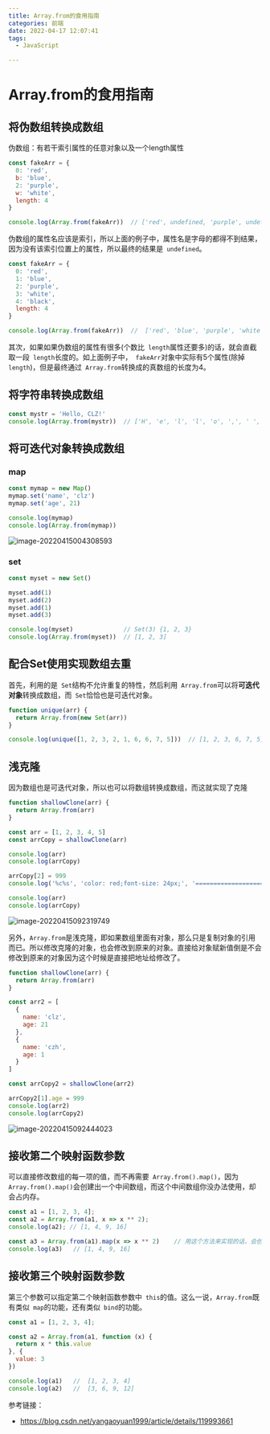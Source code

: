 ```yaml
---
title: Array.from的食用指南
categories: 前端
date: 2022-04-17 12:07:41
tags:
  - JavaScript

---
```


# Array.from的食用指南

## 将伪数组转换成数组

伪数组：有若干索引属性的任意对象以及一个length属性

```js
const fakeArr = {
  0: 'red',
  b: 'blue',
  2: 'purple',
  w: 'white',
  length: 4
}

console.log(Array.from(fakeArr))  // ['red', undefined, 'purple', undefined]
```

伪数组的属性名应该是索引，所以上面的例子中，属性名是字母的都得不到结果，因为没有该索引位置上的属性，所以最终的结果是` undefined`。



```js
const fakeArr = {
  0: 'red',
  1: 'blue',
  2: 'purple',
  3: 'white',
  4: 'black',
  length: 4
}

console.log(Array.from(fakeArr))  //  ['red', 'blue', 'purple', 'white']
```

其次，如果如果伪数组的属性有很多(个数比` length`属性还要多)的话，就会直截取一段` length`长度的。如上面例子中，` fakeArr`对象中实际有5个属性(除掉` length`)，但是最终通过` Array.from`转换成的真数组的长度为4。



## 将字符串转换成数组

```js
const mystr = 'Hello, CLZ!'
console.log(Array.from(mystr))  // ['H', 'e', 'l', 'l', 'o', ',', ' ', 'C', 'L', 'Z', '!']
```



## 将可迭代对象转换成数组

### map

```js
const mymap = new Map()
mymap.set('name', 'clz')
mymap.set('age', 21)

console.log(mymap)
console.log(Array.from(mymap))
```



![image-20220415004308593](https://s2.loli.net/2022/04/23/9hDvzS8WJjnMNTR.png)



### set

```js
const myset = new Set()

myset.add(1)
myset.add(2)
myset.add(1)
myset.add(3)

console.log(myset)              // Set(3) {1, 2, 3}
console.log(Array.from(myset))  // [1, 2, 3]
```



## 配合Set使用实现数组去重

首先，利用的是` Set`结构不允许重复的特性，然后利用` Array.from`可以将**可迭代对象**转换成数组，而` Set`恰恰也是可迭代对象。

```js
function unique(arr) {
  return Array.from(new Set(arr))
}

console.log(unique([1, 2, 3, 2, 1, 6, 6, 7, 5]))  // [1, 2, 3, 6, 7, 5]
```



## 浅克隆

因为数组也是可迭代对象，所以也可以将数组转换成数组，而这就实现了克隆

```js
function shallowClone(arr) {
  return Array.from(arr)
}

const arr = [1, 2, 3, 4, 5]
const arrCopy = shallowClone(arr)

console.log(arr)
console.log(arrCopy)

arrCopy[2] = 999
console.log('%c%s', 'color: red;font-size: 24px;', '=====================')

console.log(arr)
console.log(arrCopy)
```

![image-20220415092319749](https://s2.loli.net/2022/04/23/ab9NOnq6uotfwT2.png)



另外，`Array.from`是浅克隆，即如果数组里面有对象，那么只是复制对象的引用而已。所以修改克隆的对象，也会修改到原来的对象。直接给对象赋新值倒是不会修改到原来的对象因为这个时候是直接把地址给修改了。

```js
function shallowClone(arr) {
  return Array.from(arr)
}

const arr2 = [
  {
    name: 'clz',
    age: 21
  },
  {
    name: 'czh',
    age: 1
  }
]

const arrCopy2 = shallowClone(arr2)

arrCopy2[1].age = 999
console.log(arr2)
console.log(arrCopy2)
```

![image-20220415092444023](https://s2.loli.net/2022/04/23/jTUzdwHQJZka1lt.png)



## 接收第二个映射函数参数

可以直接修改数组的每一项的值，而不再需要` Array.from().map()`，因为` Array.from().map()`会创建出一个中间数组，而这个中间数组你没办法使用，却会占内存。

```js
const a1 = [1, 2, 3, 4];
const a2 = Array.from(a1, x => x ** 2);
console.log(a2); // [1, 4, 9, 16]

const a3 = Array.from(a1).map(x => x ** 2)    // 用这个方法来实现的话，会创建一个访问不到的中间数组
console.log(a3)   // [1, 4, 9, 16]
```



## 接收第三个映射函数参数

第三个参数可以指定第二个映射函数参数中` this`的值。这么一说，`Array.from`既有类似` map`的功能，还有类似` bind`的功能。

```js
const a1 = [1, 2, 3, 4];

const a2 = Array.from(a1, function (x) {
  return x * this.value
}, {
  value: 3
})

console.log(a1)   //  [1, 2, 3, 4]
console.log(a2)   //  [3, 6, 9, 12]
```



参考链接：

* https://blog.csdn.net/yangaoyuan1999/article/details/119993661
